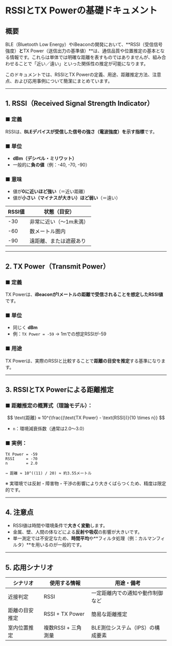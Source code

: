 # RSSIとTX Powerの基礎ドキュメント

## 概要

BLE（Bluetooth Low Energy）やiBeaconの開発において、\*\*RSSI（受信信号強度）**と**TX Power（送信出力の基準値）\*\*は、通信品質や位置推定の基本となる情報です。これらは単体では明確な距離を表すものではありませんが、組み合わせることで「近い／遠い」といった関係性の推定が可能になります。

このドキュメントでは、RSSIとTX Powerの定義、用途、距離推定方法、注意点、および応用事例について簡潔にまとめています。

---

## 1. RSSI（Received Signal Strength Indicator）

### ■ 定義

RSSIは、**BLEデバイスが受信した信号の強さ（電波強度）を示す指標**です。

### ■ 単位

* **dBm（デシベル・ミリワット）**
* 一般的に**負の値**（例：-40, -70, -90）

### ■ 意味

* 値が**0に近いほど強い**（＝近い距離）
* 値が**小さい（マイナスが大きい）ほど弱い**（＝遠い）

| RSSI値 | 状態（目安）       |
| ----- | ------------ |
| -30   | 非常に近い（〜1m未満） |
| -60   | 数メートル圏内      |
| -90   | 遠距離、または遮蔽あり  |

---

## 2. TX Power（Transmit Power）

### ■ 定義

TX Powerは、**iBeaconが1メートルの距離で受信されることを想定したRSSI値**です。

### ■ 単位

* 同じく **dBm**
* 例：`TX Power = -59` → 1mでの想定RSSIが-59

### ■ 用途

TX Powerは、実際のRSSIと比較することで**距離の目安を推定**する基準になります。

---

## 3. RSSIとTX Powerによる距離推定

### ■ 距離推定の概算式（理論モデル）：

$$
\text{距離} ≈ 10^{\frac{(\text{TX Power} - \text{RSSI})}{10 \times n}}
$$

* `n`：環境減衰係数（通常は2.0〜3.0）

### ■ 実例：

```text
TX Power = -59
RSSI     = -70
n        = 2.0

→ 距離 ≈ 10^((11) / 20) ≈ 約3.55メートル
```

※ 実環境では反射・障害物・干渉の影響により大きくばらつくため、精度は限定的です。

---

## 4. 注意点

* RSSI値は時間や環境条件で**大きく変動**します。
* 金属、壁、人間の体などによる**反射や吸収**の影響が大きいです。
* 単一測定では不安定なため、**時間平均**や\*\*フィルタ処理（例：カルマンフィルタ）\*\*を用いるのが一般的です。

---

## 5. 応用シナリオ

| シナリオ    | 使用する情報          | 用途・備考               |
| ------- | --------------- | ------------------- |
| 近接判定    | RSSI            | 一定距離内での通知や動作制御など    |
| 距離の目安推定 | RSSI + TX Power | 簡易な距離推定             |
| 室内位置推定  | 複数RSSI + 三角測量   | BLE測位システム（IPS）の構成要素 |
